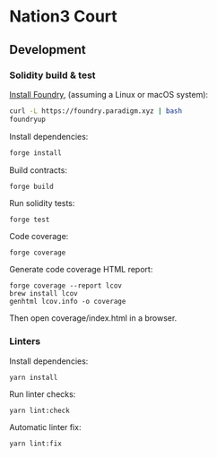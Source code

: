 # Nation3 Court

## Development

### Solidity build & test

[Install Foundry](https://book.getfoundry.sh/getting-started/installation.html), (assuming a Linux or macOS system):
```bash
curl -L https://foundry.paradigm.xyz | bash
foundryup
```

Install dependencies:
```bash
forge install
```

Build contracts:
```bash
forge build
```

Run solidity tests:
```
forge test
```

Code coverage:
```
forge coverage
```

Generate code coverage HTML report:
```
forge coverage --report lcov
brew install lcov
genhtml lcov.info -o coverage
```
Then open coverage/index.html in a browser.

### Linters

Install dependencies:
```
yarn install
```

Run linter checks:
```
yarn lint:check
```

Automatic linter fix:
```
yarn lint:fix
```

